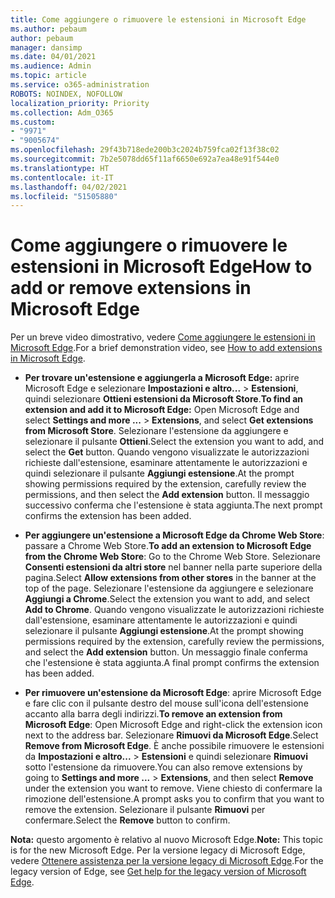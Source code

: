```yaml
---
title: Come aggiungere o rimuovere le estensioni in Microsoft Edge
ms.author: pebaum
author: pebaum
manager: dansimp
ms.date: 04/01/2021
ms.audience: Admin
ms.topic: article
ms.service: o365-administration
ROBOTS: NOINDEX, NOFOLLOW
localization_priority: Priority
ms.collection: Adm_O365
ms.custom:
- "9971"
- "9005674"
ms.openlocfilehash: 29f43b718ede200b3c2024b759fca02f13f38c02
ms.sourcegitcommit: 7b2e5078dd65f11af6650e692a7ea48e91f544e0
ms.translationtype: HT
ms.contentlocale: it-IT
ms.lasthandoff: 04/02/2021
ms.locfileid: "51505880"
---
```

# <a name="how-to-add-or-remove-extensions-in-microsoft-edge"></a><span data-ttu-id="765d0-102">Come aggiungere o rimuovere le estensioni in Microsoft Edge</span><span class="sxs-lookup"><span data-stu-id="765d0-102">How to add or remove extensions in Microsoft Edge</span></span>

<span data-ttu-id="765d0-103">Per un breve video dimostrativo, vedere [Come aggiungere le estensioni in Microsoft Edge](https://support.microsoft.com/help/4027935/windows-10-add-or-remove-browser-extensions).</span><span class="sxs-lookup"><span data-stu-id="765d0-103">For a brief demonstration video, see [How to add extensions in Microsoft Edge](https://support.microsoft.com/help/4027935/windows-10-add-or-remove-browser-extensions).</span></span>

- <span data-ttu-id="765d0-104">**Per trovare un'estensione e aggiungerla a Microsoft Edge:** aprire Microsoft Edge e selezionare **Impostazioni e altro...** > **Estensioni**, quindi selezionare **Ottieni estensioni da Microsoft Store**.</span><span class="sxs-lookup"><span data-stu-id="765d0-104">**To find an extension and add it to Microsoft Edge:** Open Microsoft Edge and select **Settings and more ...** > **Extensions**, and select **Get extensions from Microsoft Store**.</span></span> <span data-ttu-id="765d0-105">Selezionare l'estensione da aggiungere e selezionare il pulsante **Ottieni**.</span><span class="sxs-lookup"><span data-stu-id="765d0-105">Select the extension you want to add, and select the **Get** button.</span></span> <span data-ttu-id="765d0-106">Quando vengono visualizzate le autorizzazioni richieste dall'estensione, esaminare attentamente le autorizzazioni e quindi selezionare il pulsante **Aggiungi estensione**.</span><span class="sxs-lookup"><span data-stu-id="765d0-106">At the prompt showing permissions required by the extension, carefully review the permissions, and then select the **Add extension** button.</span></span> <span data-ttu-id="765d0-107">Il messaggio successivo conferma che l'estensione è stata aggiunta.</span><span class="sxs-lookup"><span data-stu-id="765d0-107">The next prompt confirms the extension has been added.</span></span>

- <span data-ttu-id="765d0-108">**Per aggiungere un'estensione a Microsoft Edge da Chrome Web Store**: passare a Chrome Web Store.</span><span class="sxs-lookup"><span data-stu-id="765d0-108">**To add an extension to Microsoft Edge from the Chrome Web Store**: Go to the Chrome Web Store.</span></span> <span data-ttu-id="765d0-109">Selezionare **Consenti estensioni da altri store** nel banner nella parte superiore della pagina.</span><span class="sxs-lookup"><span data-stu-id="765d0-109">Select **Allow extensions from other stores** in the banner at the top of the page.</span></span> <span data-ttu-id="765d0-110">Selezionare l'estensione da aggiungere e selezionare **Aggiungi a Chrome**.</span><span class="sxs-lookup"><span data-stu-id="765d0-110">Select the extension you want to add, and select **Add to Chrome**.</span></span> <span data-ttu-id="765d0-111">Quando vengono visualizzate le autorizzazioni richieste dall'estensione, esaminare attentamente le autorizzazioni e quindi selezionare il pulsante **Aggiungi estensione**.</span><span class="sxs-lookup"><span data-stu-id="765d0-111">At the prompt showing permissions required by the extension, carefully review the permissions, and select the **Add extension** button.</span></span> <span data-ttu-id="765d0-112">Un messaggio finale conferma che l'estensione è stata aggiunta.</span><span class="sxs-lookup"><span data-stu-id="765d0-112">A final prompt confirms the extension has been added.</span></span>

- <span data-ttu-id="765d0-113">**Per rimuovere un'estensione da Microsoft Edge**: aprire Microsoft Edge e fare clic con il pulsante destro del mouse sull'icona dell'estensione accanto alla barra degli indirizzi.</span><span class="sxs-lookup"><span data-stu-id="765d0-113">**To remove an extension from Microsoft Edge**: Open Microsoft Edge and right-click the extension icon next to the address bar.</span></span> <span data-ttu-id="765d0-114">Selezionare **Rimuovi da Microsoft Edge**.</span><span class="sxs-lookup"><span data-stu-id="765d0-114">Select **Remove from Microsoft Edge**.</span></span> <span data-ttu-id="765d0-115">È anche possibile rimuovere le estensioni da **Impostazioni e altro...** > **Estensioni** e quindi selezionare **Rimuovi** sotto l'estensione da rimuovere.</span><span class="sxs-lookup"><span data-stu-id="765d0-115">You can also remove extensions by going to **Settings and more ...** > **Extensions**, and then select **Remove** under the extension you want to remove.</span></span> <span data-ttu-id="765d0-116">Viene chiesto di confermare la rimozione dell'estensione.</span><span class="sxs-lookup"><span data-stu-id="765d0-116">A prompt asks you to confirm that you want to remove the extension.</span></span> <span data-ttu-id="765d0-117">Selezionare il pulsante **Rimuovi** per confermare.</span><span class="sxs-lookup"><span data-stu-id="765d0-117">Select the **Remove** button to confirm.</span></span>

<span data-ttu-id="765d0-118">**Nota:** questo argomento è relativo al nuovo Microsoft Edge.</span><span class="sxs-lookup"><span data-stu-id="765d0-118">**Note:** This topic is for the new Microsoft Edge.</span></span> <span data-ttu-id="765d0-119">Per la versione legacy di Microsoft Edge, vedere [Ottenere assistenza per la versione legacy di Microsoft Edge](https://support.microsoft.com/hub/4522743/microsoft-edge-help).</span><span class="sxs-lookup"><span data-stu-id="765d0-119">For the legacy version of Edge, see [Get help for the legacy version of Microsoft Edge](https://support.microsoft.com/hub/4522743/microsoft-edge-help).</span></span>